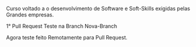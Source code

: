 Curso voltado a o desenvolvimento de Software e Soft-Skills exigidas pelas Grandes empresas.

1° Pull Request Teste na Branch Nova-Branch

Agora teste feito Remotamente para Pull Request.
